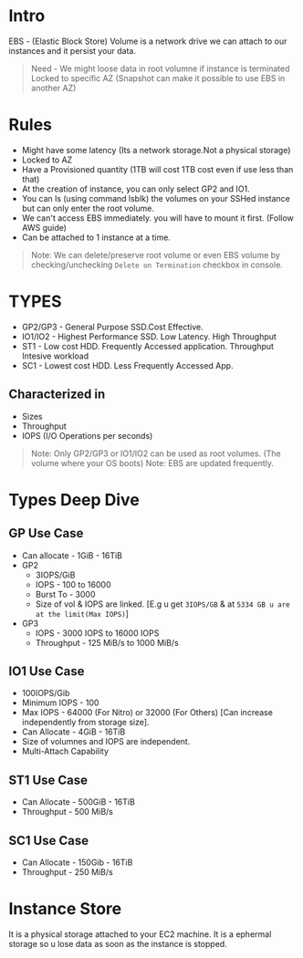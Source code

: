 # Intro
EBS - (Elastic Block Store) Volume is a network drive we can attach to our instances and it persist your data.

> Need - We might loose data in root volumne if instance is terminated
> Locked to specific AZ (Snapshot can make it possible to use EBS in another AZ)

# Rules
- Might have some latency (Its a network storage.Not a physical storage)
- Locked to AZ
- Have a Provisioned quantity (1TB will cost 1TB cost even if use less than that)
- At the creation of instance, you can only select GP2 and IO1.
- You can ls (using command lsblk) the volumes on your SSHed instance but can only enter the root volume.
- We can't access EBS immediately. you will have to mount it first. (Follow AWS guide)
- Can be attached to 1 instance at a time.
  
> Note: We can delete/preserve root volume or even EBS volume by checking/unchecking `Delete on Termination` checkbox in console.

# TYPES
- GP2/GP3 - General Purpose SSD.Cost Effective. 
- IO1/IO2 - Highest Performance SSD. Low Latency. High Throughput
- ST1 - Low cost HDD. Frequently Accessed application. Throughput Intesive workload
- SC1 - Lowest cost HDD. Less Frequently Accessed App.
## Characterized in
- Sizes
- Throughput
- IOPS (I/O Operations per seconds)

> Note: Only GP2/GP3 or IO1/IO2 can be used as root volumes. (The volume where your OS boots)
> Note: EBS are updated frequently.

# Types Deep Dive
## GP Use Case
- Can allocate - 1GiB - 16TiB
- GP2
  - 3IOPS/GiB
  - IOPS - 100 to 16000
  - Burst To - 3000
  - Size of vol & IOPS are linked. [E.g u get `3IOPS/GB` & at `5334 GB u are at the limit(Max IOPS)`]
- GP3
  - IOPS - 3000 IOPS to 16000 IOPS
  - Throughput - 125 MiB/s to 1000 MiB/s
## IO1 Use Case
- 100IOPS/Gib
- Minimum IOPS - 100
- Max IOPS - 64000 (For Nitro) or 32000 (For Others) [Can increase independently from storage size].
- Can Allocate - 4GiB - 16TiB
- Size of volumnes and IOPS are independent.
- Multi-Attach Capability
## ST1 Use Case
- Can Allocate - 500GiB - 16TiB 
- Throughput - 500 MiB/s
## SC1 Use Case
- Can Allocate - 150Gib - 16TiB
- Throughput - 250 MiB/s

# Instance Store 
It is a physical storage attached to your EC2 machine. It is a ephermal storage so u lose data as soon as the instance is stopped.

